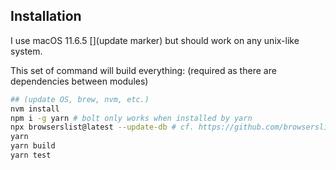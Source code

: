 
## Installation

I use macOS 11.6.5 [](update marker) but should work on any unix-like system.

This set of command will build everything: (required as there are dependencies between modules)
```bash
## (update OS, brew, nvm, etc.)
nvm install
npm i -g yarn # bolt only works when installed by yarn
npx browserslist@latest --update-db # cf. https://github.com/browserslist/browserslist#browsers-data-updating
yarn
yarn build
yarn test
```
